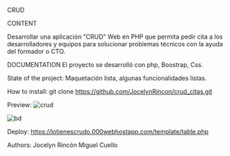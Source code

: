 CRUD


CONTENT 

Desarrollar una aplicación "CRUD" Web en PHP que permita pedir cita a los desarrolladores y equipos para solucionar problemas
técnicos con la ayuda del formador o CTO.

DOCUMENTATION
El proyecto se desarrolló con php,  Boostrap, Css.

State of the project: Maquetación lista, algunas funcionalidades listas.

How to install:
git clone https://github.com/JocelynRincon/crud_citas.git



Preview: 
![crud](https://user-images.githubusercontent.com/97619450/160492679-018e7277-da61-4509-a89e-200e7be01a3b.png)



![bd](https://user-images.githubusercontent.com/97619450/160492772-83f594ff-03dd-4d71-82e4-6abcaa1251d6.png)


Deploy: 
https://lotienescrudo.000webhostapp.com/template/table.php

Authors:
Jocelyn Rincón 
Miguel Cuello
